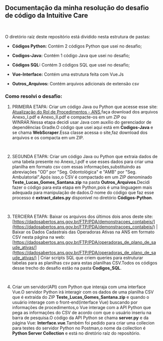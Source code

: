 ## Documentação da minha resolução do desafio de código da Intuitive Care

<br>

O diretório raíz deste repositório está dividido nesta estrutura de pastas:

- **Códigos Python:** Contém 2 códigos Python que usei no desafio;

- **Codigos-Java:** Contém 1 código Java que usei no desafio;
  
- **Códigos SQL:** Contém 3 códigos SQL que usei no desafio;

- **Vue-Interface:** Contém uma estrutura feita com Vue.Js

- **Outros_Arquivos:** Contém arquivos adicionais de extensão csv

### Como resolvi o desafio:

1. PRIMEIRA ETAPA: Criar um código Java ou Python que acesse esse site: [Atualização do Rol de Procedimentos - ANS](https://www.gov.br/ans/pt-br/acesso-a-informacao/participacao-da-sociedade/atualizacao-do-rol-de-procedimentos),faça download dos arquivos Anexo_I.pdf e Anexo_II.pdf e compacte-os em um ZIP ou WINRAR.Nessa etapa decidi usar Java com auxílio do gerenciador de dependências Gradle.O código que usei aqui está em **Codigos-Java** e se chama **WebScraper**.Essa classe acessa o site,faz download dos arquivos e os compacta em um ZIP.
   
<br>

2. SEGUNDA ETAPA: Criar um código Java ou Python que extraia dados de uma tabela presente no Anexo_I.pdf e use esses dados para criar uma planilha em formato csv com essas informações,substituindo as abreviações "OD" por "Seg. Odontológica" e "AMB" por "Seg. Ambulatorial".Após isso,o CSV é compactado em um ZIP denominado **Teste_Lucas_Gomes_Santana.zip** na pasta **Outros_Arquivos**.Decidi fazer o código para esta etapa em Python,pois é uma linguagem mais adequada para manipulação de dados.O nome do código que faz esse processo é **extract_dates.py** disponível no diretório **Códigos-Python**.

<br>

3. TERCIERA ETAPA: Baixar os arquivos dos últimos dois anos deste site: [https://dadosabertos.ans.gov.br/FTP/PDA/demonstracoes_contabeis/](https://dadosabertos.ans.gov.br/FTP/PDA/demonstracoes_contabeis/) | Baixar os Dados Cadastrais das Operadoras Ativas na ANS em formato CSV nesta página na web: [https://dadosabertos.ans.gov.br/FTP/PDA/operadoras_de_plano_de_saude_ativas/](https://dadosabertos.ans.gov.br/FTP/PDA/operadoras_de_plano_de_saude_ativas/) | Criar scripts SQL que criem queries para estruturar tabelas para as planilhas csv para estas planilhas CSV.Todos os códigos desse trecho do desafio estão na pasta **Codigos_SQL**.

<br>

4. Criar um servidor(API) com Python que interaja com uma interface Vue.O servidor Python irá interagir com os dados de uma planilha CSV que é extraída do ZIP **Teste_Lucas_Gomes_Santana.zip** e quando o usuário interage com o front-end(interface Vue) buscando por informações de procedimentos,o Vue interage com a API Python que pega as informações do CSV de acordo com que o usuário inseriu na barra de pesquisa.O código da API Python se chama **server.py** e da página Vue: **Interface.vue**.Também foi pedido para criar uma collecion para testes do servidor Python no Postman,o nome da collection é **Python Server Collection** e está no diretório raíz do repositório.

